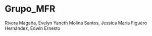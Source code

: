 # Grupo_MFR
Rivera Magaña, Evelyn Yaneth
Molina Santos, Jessica María
Figuero Hernández, Edwin Ernesto
